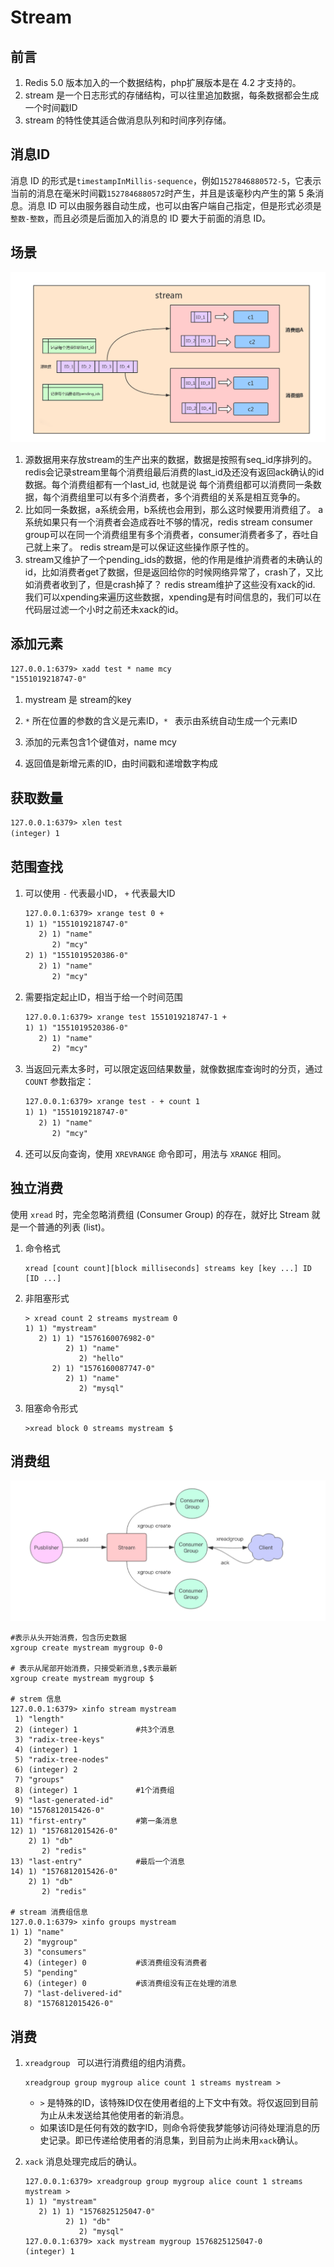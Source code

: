 # Stream

## 前言

1. Redis 5.0 版本加入的一个数据结构，php扩展版本是在 4.2 才支持的。
2. stream 是一个日志形式的存储结构，可以往里追加数据，每条数据都会生成一个时间戳ID
3. stream 的特性使其适合做消息队列和时间序列存储。

## 消息ID

消息 ID 的形式是`timestampInMillis-sequence`，例如`1527846880572-5`，它表示当前的消息在毫米时间戳`1527846880572`时产生，并且是该毫秒内产生的第 5 条消息。消息 ID 可以由服务器自动生成，也可以由客户端自己指定，但是形式必须是`整数-整数`，而且必须是后面加入的消息的 ID 要大于前面的消息 ID。

## 场景

![](./image/20180606075609_48631.png)

1. 源数据用来存放stream的生产出来的数据，数据是按照有seq_id序排列的。 redis会记录stream里每个消费组最后消费的last_id及还没有返回ack确认的id数据。每个消费组都有一个last_id, 也就是说 每个消费组都可以消费同一条数据，每个消费组里可以有多个消费者，多个消费组的关系是相互竞争的。
2.  比如同一条数据，a系统会用，b系统也会用到，那么这时候要用消费组了。 a系统如果只有一个消费者会造成吞吐不够的情况，redis stream consumer group可以在同一个消费组里有多个消费者，consumer消费者多了，吞吐自己就上来了。 redis stream是可以保证这些操作原子性的。
3. stream又维护了一个pending_ids的数据，他的作用是维护消费者的未确认的id，比如消费者get了数据，但是返回给你的时候网络异常了，crash了，又比如消费者收到了，但是crash掉了？ redis stream维护了这些没有xack的id. 我们可以xpending来遍历这些数据，xpending是有时间信息的，我们可以在代码层过滤一个小时之前还未xack的id。

## 添加元素

```html
127.0.0.1:6379> xadd test * name mcy
"1551019218747-0"
```

1. mystream 是 stream的key

2. `*`  所在位置的参数的含义是元素ID，`* ` 表示由系统自动生成一个元素ID

3. 添加的元素包含1个键值对，name mcy

4. 返回值是新增元素的ID，由时间戳和递增数字构成

## 获取数量

``` html
127.0.0.1:6379> xlen test
(integer) 1
```

## 范围查找

1. 可以使用 `-` 代表最小ID， `+` 代表最大ID

   ```html
   127.0.0.1:6379> xrange test 0 +
   1) 1) "1551019218747-0"
      2) 1) "name"
         2) "mcy"
   2) 1) "1551019520386-0"
      2) 1) "name"
         2) "mcy"
   ```

2. 需要指定起止ID，相当于给一个时间范围

   ```html
   127.0.0.1:6379> xrange test 1551019218747-1 +
   1) 1) "1551019520386-0"
      2) 1) "name"
         2) "mcy"
   ```

3. 当返回元素太多时，可以限定返回结果数量，就像数据库查询时的分页，通过 `COUNT` 参数指定：

   ```html
   127.0.0.1:6379> xrange test - + count 1
   1) 1) "1551019218747-0"
      2) 1) "name"
         2) "mcy"
   ```

4. 还可以反向查询，使用 `XREVRANGE` 命令即可，用法与 `XRANGE` 相同。

## 独立消费

使用 `xread` 时，完全忽略消费组 (Consumer Group) 的存在，就好比 Stream 就是一个普通的列表 (list)。

1. 命令格式

   ```redis
   xread [count count][block milliseconds] streams key [key ...] ID [ID ...]
   ```

2. 非阻塞形式

   ```redis
   > xread count 2 streams mystream 0
   1) 1) "mystream"
      2) 1) 1) "1576160076982-0"
            2) 1) "name"
               2) "hello"
         2) 1) "1576160087747-0"
            2) 1) "name"
               2) "mysql"
   ```

3. 阻塞命令形式

   ```redis
   >xread block 0 streams mystream $
   ```

## 消费组

![group](./image/group.png)

```redis
#表示从头开始消费，包含历史数据
xgroup create mystream mygroup 0-0

# 表示从尾部开始消费，只接受新消息,$表示最新
xgroup create mystream mygroup $

# strem 信息
127.0.0.1:6379> xinfo stream mystream
 1) "length"
 2) (integer) 1				#共3个消息
 3) "radix-tree-keys"
 4) (integer) 1
 5) "radix-tree-nodes"
 6) (integer) 2
 7) "groups"
 8) (integer) 1				#1个消费组
 9) "last-generated-id"
10) "1576812015426-0"
11) "first-entry"			#第一条消息
12) 1) "1576812015426-0"
    2) 1) "db"
       2) "redis"
13) "last-entry"			#最后一个消息
14) 1) "1576812015426-0"
    2) 1) "db"
       2) "redis"

# stream 消费组信息
127.0.0.1:6379> xinfo groups mystream
1) 1) "name"
   2) "mygroup"
   3) "consumers"
   4) (integer) 0           #该消费组没有消费者
   5) "pending"
   6) (integer) 0			#该消费组没有正在处理的消息
   7) "last-delivered-id"
   8) "1576812015426-0"
```

## 消费

1. `xreadgroup ` 可以进行消费组的组内消费。

   ```redis
   xreadgroup group mygroup alice count 1 streams mystream >
   ```

   * `>` 是特殊的ID，该特殊ID仅在使用者组的上下文中有效。将仅返回到目前为止从未发送给其他使用者的新消息。
   * 如果该ID是任何有效的数字ID，则命令将使我梦能够访问待处理消息的历史记录。即已传递给使用者的消息集，到目前为止尚未用`xack`确认。

2. `xack` 消息处理完成后的确认。

   ```redis
   127.0.0.1:6379> xreadgroup group mygroup alice count 1 streams mystream >
   1) 1) "mystream"
      2) 1) 1) "1576825125047-0"
            2) 1) "db"
               2) "mysql"
   127.0.0.1:6379> xack mystream mygroup 1576825125047-0
   (integer) 1
   ```



